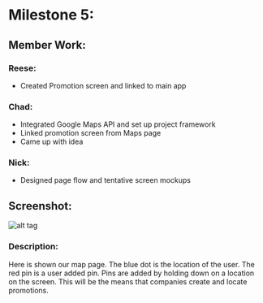 # Milestone 5:

## Member Work:
### Reese:
- Created Promotion screen and linked to main app 

### Chad:
- Integrated Google Maps API and set up project framework
- Linked promotion screen from Maps page
- Came up with idea

### Nick:
- Designed page flow and tentative screen mockups


## Screenshot: 
![alt tag](https://github.com/reesewahlin/COGS121-Guography/blob/master/storyboards/milestone5_addpin.JPG)
### Description:
Here is shown our map page. The blue dot is the location of the user. The red pin is a user added pin. Pins are added by holding down on a location on the screen. This will be the means that companies create and locate promotions.
